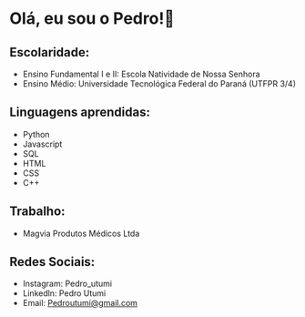 # Olá, eu sou o Pedro!👋

## Escolaridade:
- Ensino Fundamental I e II: Escola Natividade de Nossa Senhora
- Ensino Médio: Universidade Tecnológica Federal do Paraná (UTFPR 3/4) 

## Linguagens aprendidas:
- Python
- Javascript
- SQL
- HTML
- CSS
- C++

## Trabalho:
- Magvia Produtos Médicos Ltda

## Redes Sociais:
- Instagram: Pedro_utumi
- Linkedln: Pedro Utumi
- Email: Pedroutumi@gmail.com


<!--
**PedrinnhoUtumi/PedrinnhoUtumi** is a ✨ _special_ ✨ repository because its `README.md` (this file) appears on your GitHub profile.

Here are some ideas to get you started:

- 🔭 I’m currently working on ...
- 🌱 I’m currently learning ...
- 👯 I’m looking to collaborate on ...
- 🤔 I’m looking for help with ...
- 💬 Ask me about ...
- 📫 How to reach me: ...
- 😄 Pronouns: ...
- ⚡ Fun fact: ...
-->
